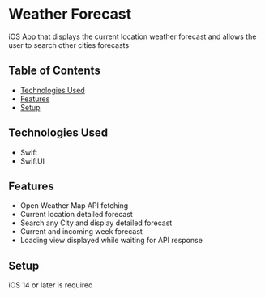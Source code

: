 # Weather Forecast

iOS App that displays the current location weather forecast and allows the user to search other cities forecasts

## Table of Contents
* [Technologies Used](#technologies-used)
* [Features](#features)
* [Setup](#setup)


## Technologies Used
- Swift
- SwiftUI


## Features
- Open Weather Map API fetching 
- Current location detailed forecast
- Search any City and display detailed forecast
- Current and incoming week forecast
- Loading view displayed while waiting for API response


## Setup
iOS 14 or later is required

